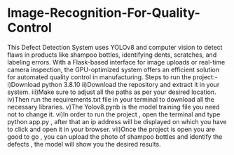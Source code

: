 # Image-Recognition-For-Quality-Control
 This Defect Detection System uses YOLOv8 and computer vision to detect flaws in products like shampoo bottles, identifying dents, scratches, and labeling errors. With a Flask-based interface for image uploads or real-time camera inspection, the GPU-optimized system offers an efficient solution for automated quality control in manufacturing.
Steps to run the project:-
i)Download python 3.8.10
ii)Download the repository and extract it in your system.
iii)Make sure to adjust all the paths as per your desired location.
iv)Then run the requirements.txt file in your terminal to download all the necessary libraries.
v)The Yolov8.pynb is the model training file you need not to change it.
vi)In order to run the project , open the terminal and type python app.py , after that an ip address will be displayed on which you have to click and open it in your browser.
vii)Once the project is open you are good to go , you can upload the photo of shampoo bottles and identify the defects , the model will show you the desired results.
